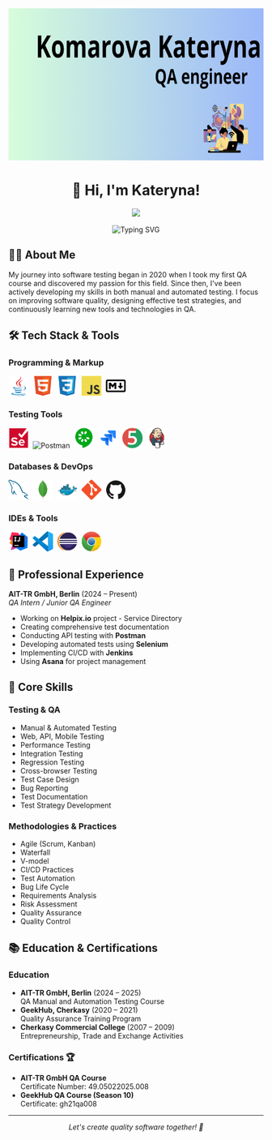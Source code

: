 <div align="center">
  <a href="https://www.linkedin.com/in/%D0%B5%D0%BA%D0%B0%D1%82%D0%B5%D1%80%D0%B8%D0%BD%D0%B0-%D0%BA%D0%BE%D0%BC%D0%B0%D1%80%D0%BE%D0%B2%D0%B0-584aab210/">
    <img src="https://github.com/Kateryna-Komarova/Kateryna-Komarova/blob/main/MyIcons/qa1.png" alt="Header" width="100%" height="300">
  </a>
</div>

<div align="center">
  
  # 👋 Hi, I'm Kateryna!
  
  <p align="center">
    <a href="https://www.linkedin.com/in/%D0%B5%D0%BA%D0%B0%D1%82%D0%B5%D1%80%D0%B8%D0%BD%D0%B0-%D0%BA%D0%BE%D0%BC%D0%B0%D1%80%D0%BE%D0%B2%D0%B0-584aab210/">
      <img src="https://img.shields.io/badge/linkedin-%230077B5.svg?&style=for-the-badge&logo=linkedin&logoColor=white" />
    </a>
  </p>
  
  <img src="https://readme-typing-svg.herokuapp.com?font=Fira+Code&pause=1000&color=2C955C&center=true&vCenter=true&width=435&lines=QA+Engineer;Automation+Testing+Enthusiast;Always+Learning" alt="Typing SVG" />
</div>

## 👩‍💻 About Me

My journey into software testing began in 2020 when I took my first QA course and discovered my passion for this field. Since then, I've been actively developing my skills in both manual and automated testing. I focus on improving software quality, designing effective test strategies, and continuously learning new tools and technologies in QA.

## 🛠 Tech Stack & Tools

### Programming & Markup
<div>
  <img src="https://raw.githubusercontent.com/devicons/devicon/master/icons/java/java-original.svg" alt="Java" width="40" height="40"/>&nbsp;
  <img src="https://raw.githubusercontent.com/devicons/devicon/master/icons/html5/html5-original.svg" alt="HTML5" width="40" height="40"/>&nbsp;
  <img src="https://raw.githubusercontent.com/devicons/devicon/master/icons/css3/css3-original.svg" alt="CSS3" width="40" height="40"/>&nbsp;
  <img src="https://raw.githubusercontent.com/devicons/devicon/master/icons/javascript/javascript-original.svg" alt="JavaScript" width="40" height="40"/>&nbsp;
  <img src="https://raw.githubusercontent.com/devicons/devicon/master/icons/markdown/markdown-original.svg" alt="Markdown" width="40" height="40"/>
</div>

### Testing Tools
<div>
  <img src="https://raw.githubusercontent.com/devicons/devicon/master/icons/selenium/selenium-original.svg" alt="Selenium" width="40" height="40"/>&nbsp;
  <img src="https://www.vectorlogo.zone/logos/getpostman/getpostman-icon.svg" alt="Postman" width="40" height="40"/>&nbsp;
  <img src="https://raw.githubusercontent.com/devicons/devicon/master/icons/cucumber/cucumber-plain.svg" alt="Cucumber" width="40" height="40"/>&nbsp;
  <img src="https://raw.githubusercontent.com/devicons/devicon/master/icons/jira/jira-original.svg" alt="Jira" width="40" height="40"/>&nbsp;
  <img src="https://raw.githubusercontent.com/devicons/devicon/master/icons/junit/junit-original.svg" alt="JUnit" width="40" height="40"/>&nbsp;
  <img src="https://raw.githubusercontent.com/devicons/devicon/master/icons/jenkins/jenkins-original.svg" alt="Jenkins" width="40" height="40"/>
</div>

### Databases & DevOps
<div>
  <img src="https://raw.githubusercontent.com/devicons/devicon/master/icons/mysql/mysql-original.svg" alt="MySQL" width="40" height="40"/>&nbsp;
  <img src="https://raw.githubusercontent.com/devicons/devicon/master/icons/mongodb/mongodb-original.svg" alt="MongoDB" width="40" height="40"/>&nbsp;
  <img src="https://raw.githubusercontent.com/devicons/devicon/master/icons/docker/docker-original.svg" alt="Docker" width="40" height="40"/>&nbsp;
  <img src="https://raw.githubusercontent.com/devicons/devicon/master/icons/git/git-original.svg" alt="Git" width="40" height="40"/>&nbsp;
  <img src="https://raw.githubusercontent.com/devicons/devicon/master/icons/github/github-original.svg" alt="GitHub" width="40" height="40"/>
</div>

### IDEs & Tools
<div>
  <img src="https://raw.githubusercontent.com/devicons/devicon/master/icons/intellij/intellij-original.svg" alt="IntelliJ IDEA" width="40" height="40"/>&nbsp;
  <img src="https://raw.githubusercontent.com/devicons/devicon/master/icons/vscode/vscode-original.svg" alt="VS Code" width="40" height="40"/>&nbsp;
  <img src="https://raw.githubusercontent.com/devicons/devicon/master/icons/eclipse/eclipse-original.svg" alt="Eclipse" width="40" height="40"/>&nbsp;
  <img src="https://raw.githubusercontent.com/devicons/devicon/master/icons/chrome/chrome-original.svg" alt="Chrome DevTools" width="40" height="40"/>
</div>

## 💼 Professional Experience

**AIT-TR GmbH, Berlin** (2024 – Present)  
*QA Intern / Junior QA Engineer*
- Working on **Helpix.io** project - Service Directory
- Creating comprehensive test documentation
- Conducting API testing with **Postman**
- Developing automated tests using **Selenium**
- Implementing CI/CD with **Jenkins**
- Using **Asana** for project management

## 🎯 Core Skills

### Testing & QA
- Manual & Automated Testing
- Web, API, Mobile Testing
- Performance Testing
- Integration Testing
- Regression Testing
- Cross-browser Testing
- Test Case Design
- Bug Reporting
- Test Documentation
- Test Strategy Development

### Methodologies & Practices
- Agile (Scrum, Kanban)
- Waterfall
- V-model
- CI/CD Practices
- Test Automation
- Bug Life Cycle
- Requirements Analysis
- Risk Assessment
- Quality Assurance
- Quality Control

## 📚 Education & Certifications

### Education
- **AIT-TR GmbH, Berlin** (2024 – 2025)  
  QA Manual and Automation Testing Course
- **GeekHub, Cherkasy** (2020 – 2021)  
  Quality Assurance Training Program
- **Cherkasy Commercial College** (2007 – 2009)  
  Entrepreneurship, Trade and Exchange Activities

### Certifications 🏆
- **AIT-TR GmbH QA Course**  
  Certificate Number: 49.05022025.008
- **GeekHub QA Course (Season 10)**  
  Certificate: gh21qa008

---

<div align="center">
  <i>Let's create quality software together! 🚀</i>
</div>
<!---
Kateryna-Komarova/Kateryna-Komarova is a ✨ special ✨ repository because its `README.md` (this file) appears on your GitHub profile.
You can click the Preview link to take a look at your changes.
--->
